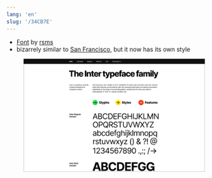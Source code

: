 ```yaml
---
lang: 'en'
slug: '/34CB7E'
---
```


- [Font](./../.././docs/pages/Font.md) by [rsms](https://rsms.me/)
- bizarrely similar to [San Francisco](./../.././docs/pages/San%20Francisco.md), but it now has its own style


<figure>

![65AE9A.png](./../.././docs/assets/65AE9A.png)


</figure>

<head>
  <html lang="en-US"/>
</head>
